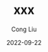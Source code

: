 ---
author: Cong Liu
authorLink: https://mrcongliu.com
date: "2022-09-22"
description: xxx
draft: true
resources:
- name: featured-image
  src: featured-image.png
- name: featured-image-preview
  src: featured-image-preview.png
title: xxx
toc: false
weight: 0
---